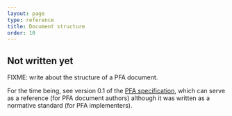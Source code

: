 ```yaml
---
layout: page
type: reference
title: Document structure
order: 10
---
```


## Not written yet

FIXME: write about the structure of a PFA document.

For the time being, see version 0.1 of the [PFA specification](http://github.com/scoringengine/pfa/blob/master/pfa-specification.pdf?raw=true), which can serve as a reference (for PFA document authors) although it was written as a normative standard (for PFA implementers).
